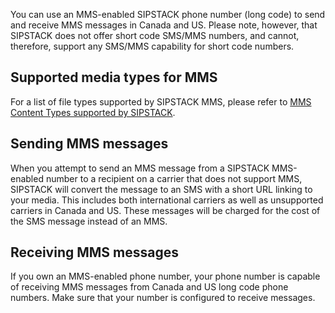 You can use an MMS-enabled SIPSTACK phone number (long code) to send and receive MMS messages in Canada and US. Please note, however, that SIPSTACK does not offer short code SMS/MMS numbers, and cannot, therefore, support any SMS/MMS capability for short code numbers. 

## Supported media types for MMS
For a list of file types supported by SIPSTACK MMS, please refer to [MMS Content Types supported by SIPSTACK](http://www.sipstack.com/resources/knowledge-base/text-messaging/supported-mms-content-types). 

## Sending MMS messages
When you attempt to send an MMS message from a SIPSTACK MMS-enabled number to a recipient on a carrier that does not support MMS, SIPSTACK will convert the message to an SMS with a short URL linking to your media. This includes both international carriers as well as unsupported carriers in Canada and US. These messages will be charged for the cost of the SMS message instead of an MMS. 

## Receiving MMS messages
If you own an MMS-enabled phone number, your phone number is capable of receiving MMS messages from Canada and US long code phone numbers. Make sure that your number is configured to receive messages.